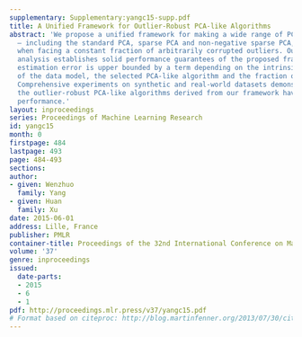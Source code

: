 ```yaml
---
supplementary: Supplementary:yangc15-supp.pdf
title: A Unified Framework for Outlier-Robust PCA-like Algorithms
abstract: 'We propose a unified framework for making a wide range of PCA-like algorithms
  – including the standard PCA, sparse PCA and non-negative sparse PCA, etc. – robust
  when facing a constant fraction of arbitrarily corrupted outliers. Our theoretic
  analysis establishes solid performance guarantees of the proposed framework: its
  estimation error is upper bounded by a term depending on the intrinsic parameters
  of the data model, the selected PCA-like algorithm and the fraction of outliers.
  Comprehensive experiments on synthetic and real-world datasets demonstrate that
  the outlier-robust PCA-like algorithms derived from our framework have outstanding
  performance.'
layout: inproceedings
series: Proceedings of Machine Learning Research
id: yangc15
month: 0
firstpage: 484
lastpage: 493
page: 484-493
sections: 
author:
- given: Wenzhuo
  family: Yang
- given: Huan
  family: Xu
date: 2015-06-01
address: Lille, France
publisher: PMLR
container-title: Proceedings of the 32nd International Conference on Machine Learning
volume: '37'
genre: inproceedings
issued:
  date-parts:
  - 2015
  - 6
  - 1
pdf: http://proceedings.mlr.press/v37/yangc15.pdf
# Format based on citeproc: http://blog.martinfenner.org/2013/07/30/citeproc-yaml-for-bibliographies/
---
```

